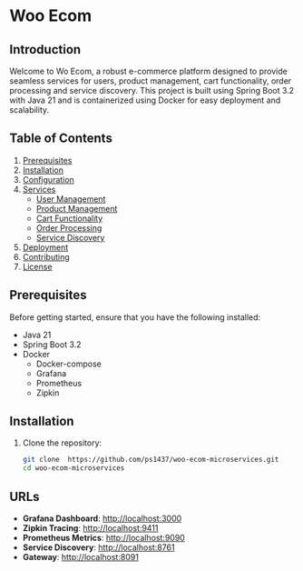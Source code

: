 # Woo Ecom 

## Introduction

Welcome to Wo Ecom, a robust e-commerce platform designed to provide seamless services for users, product management, cart functionality, order processing and service discovery. This project is built using Spring Boot 3.2 with Java 21 and is containerized using Docker for easy deployment and scalability.

## Table of Contents

1. [Prerequisites](#prerequisites)
2. [Installation](#installation)
3. [Configuration](#configuration)
4. [Services](#services)
   - [User Management](#user-management)
   - [Product Management](#product-management)
   - [Cart Functionality](#cart-functionality)
   - [Order Processing](#order-processing)
   - [Service Discovery](#service-discovery)
5. [Deployment](#deployment)
6. [Contributing](#contributing)
7. [License](#license)

## Prerequisites

Before getting started, ensure that you have the following installed:

- Java 21
- Spring Boot 3.2
- Docker
  - Docker-compose
  - Grafana
  - Prometheus
  - Zipkin

## Installation

1. Clone the repository:

   ```bash
   git clone  https://github.com/ps1437/woo-ecom-microservices.git
   cd woo-ecom-microservices


## URLs

- **Grafana Dashboard**: [http://localhost:3000](http://localhost:3000)
- **Zipkin Tracing**: [http://localhost:9411](http://localhost:9411)
- **Prometheus Metrics**: [http://localhost:9090](http://localhost:9090)
- **Service Discovery**: [http://localhost:8761](http://localhost:8761)
- **Gateway**: [http://localhost:8091](http://localhost:8091)
